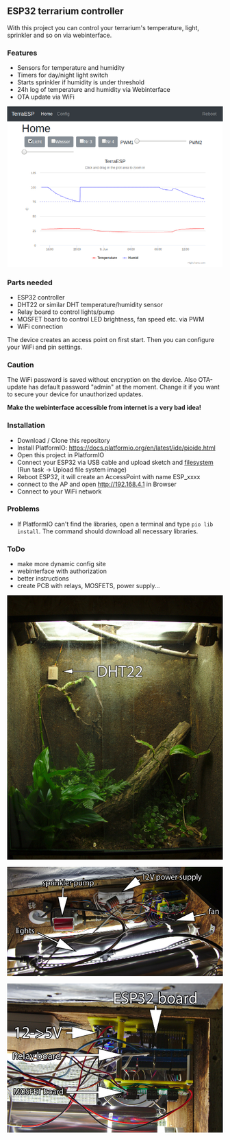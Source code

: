 ## ESP32 terrarium controller

With this project you can control your terrarium's temperature, light, sprinkler and so on via webinterface.

### Features

* Sensors for temperature and humidity
* Timers for day/night light switch
* Starts sprinkler if humidity is under threshold
* 24h log of temperature and humidity via Webinterface
* OTA update via WiFi

![webinterface](doc/webinterface01.png "Screenshot of webinterface")

### Parts needed

* ESP32 controller
* DHT22 or similar DHT temperature/humidity sensor
* Relay board to control lights/pump
* MOSFET board to control LED brightness, fan speed etc. via PWM
* WiFi connection

The device creates an access point on first start. Then you can configure your WiFi and pin settings.

### Caution

The WiFi password is saved without encryption on the device. 
Also OTA-update has default password "admin" at the moment.
Change it if you want to secure your device for unauthorized updates.

**Make the webinterface accessible from internet is a very bad idea!**

### Installation

* Download / Clone this repository
* Install PlatformIO: https://docs.platformio.org/en/latest/ide/pioide.html
* Open this project in PlatformIO
* Connect your ESP32 via USB cable and upload sketch and [filesystem](https://docs.platformio.org/en/latest/platforms/espressif32.html#uploading-files-to-file-system-spiffs) (Run task -> Upload file system image)
* Reboot ESP32, it will create an AccessPoint with name ESP_xxxx
* connect to the AP and open http://192.168.4.1 in Browser
* Connect to your WiFi network

### Problems
* If PlatformIO can't find the libraries, open a terminal and type `pio lib install`. The command should download all necessary libraries.

### ToDo

* make more dynamic config site
* webinterface with authorization
* better instructions
* create PCB with relays, MOSFETS, power supply...

![terrarium](doc/terrarium01.jpg "Terrarium")

![terrarium](doc/terrarium02.jpg "Terrarium")

![terrarium](doc/terrarium03.jpg "Terrarium")
